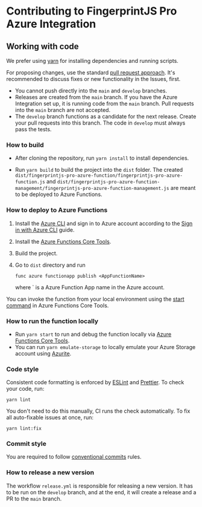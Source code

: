 # Contributing to FingerprintJS Pro Azure Integration

## Working with code

We prefer using [yarn](https://yarnpkg.com/) for installing dependencies and running scripts.

For proposing changes, use the standard [pull request approach](https://docs.github.com/en/pull-requests/collaborating-with-pull-requests/proposing-changes-to-your-work-with-pull-requests/creating-a-pull-request). It's recommended to discuss fixes or new functionality in the Issues, first.

* You cannot push directly into the `main` and `develop` branches. 
* Releases are created from the `main` branch. If you have the Azure Integration set up, it is running code from the `main` branch. Pull requests into the `main` branch are not accepted.
* The `develop` branch functions as a candidate for the next release. Create your pull requests into this branch. The code in `develop` must always pass the tests.

### How to build
* After cloning the repository, run `yarn install` to install dependencies.

* Run `yarn build` to build the project into the `dist` folder. The created `dist/fingerprintjs-pro-azure-function/fingerprintjs-pro-azure-function.js` and `dist/fingerprintjs-pro-azure-function-management/fingerprintjs-pro-azure-function-management.js` are meant to be deployed to Azure Functions.

### How to deploy to Azure Functions

1. Install the [Azure CLI](https://learn.microsoft.com/en-us/cli/azure/install-azure-cli) and sign in to Azure account according to the [Sign in with Azure CLI](https://learn.microsoft.com/en-us/cli/azure/authenticate-azure-cli) guide.

2. Install the [Azure Functions Core Tools](https://learn.microsoft.com/en-us/azure/azure-functions/functions-run-local?tabs=v4%2Cmacos%2Ccsharp%2Cportal%2Cbash#install-the-azure-functions-core-tools).

3. Build the project.

4. Go to `dist` directory and run
    ```shell
    func azure functionapp publish <AppFunctionName>
    ```
    where `<AppFunctionName> is a Azure Function App name in the Azure account.


You can invoke the function from your local environment using the [start command](https://learn.microsoft.com/en-us/azure/azure-functions/functions-run-local?tabs=v4%2Cmacos%2Ccsharp%2Cportal%2Cbash#start) in Azure Functions Core Tools.


### How to run the function locally

* Run `yarn start` to run and debug the function locally via [Azure Functions Core Tools](https://learn.microsoft.com/en-us/azure/azure-functions/functions-develop-local).
* You can run `yarn emulate-storage` to locally emulate your Azure Storage account using [Azurite](https://learn.microsoft.com/en-us/azure/storage/common/storage-use-azurite?tabs=visual-studio). 


### Code style

Consistent code formatting is enforced by [ESLint](https://eslint.org/) and [Prettier](https://prettier.io/). To check your code, run:
```shell
yarn lint
```

You don't need to do this manually, CI runs the check automatically. To fix all auto-fixable issues at once, run:
```shell
yarn lint:fix
```

### Commit style

You are required to follow [conventional commits](https://www.conventionalcommits.org) rules.

### How to release a new version

The workflow `release.yml` is responsible for releasing a new version. It has to be run on the `develop` branch, and at the end, it will create a release and a PR to the `main` branch.
